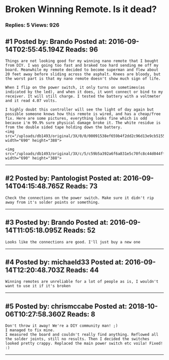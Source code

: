 # Broken Winning Remote. Is it dead?

### Replies: 5 Views: 926

## \#1 Posted by: Brando Posted at: 2016-09-14T02:55:45.194Z Reads: 96

```
Things are not looking good for my winning nano remote that I bought from DIY. I was going too fast and braked too hard sending me off my board. Meanwhile my remote decided to become superman and flew about 20 feet away before sliding across the asphalt. Knees are bloody, but the worst part is that my nano remote doesn't show much sign of life.

When I flip on the power switch, it only turns on sometimes(as indicated by the led), and when it does, it wont connect or bind to my receiver. It will still charge. I tested the battery with a voltmeter and it read 4.07 volts.

I highly doubt this controller will see the light of day again but possible someone knows how this remote is wired, and has a cheap/free fix. Here are some pictures, everything looks fine which is odd because i'm 99.9% sure physical damage broke it. The white residue is from the double sided tape holding down the battery.
<img src="/uploads/db1493/original/3X/0/0/00091538ef659b4f2dd2c96d13e9cb5155b3f346.jpg" width="690" height="388">

<img src="/uploads/db1493/original/3X/c/5/c59b5a392a6f6a831e5c70fc8c44d044ff27a989.jpg" width="690" height="388">
```

---
## \#2 Posted by: Pantologist Posted at: 2016-09-14T04:15:48.765Z Reads: 73

```
Check the connections on the power switch. Make sure it didn't rip away from it's solder points or something.
```

---
## \#3 Posted by: Brando Posted at: 2016-09-14T11:05:18.095Z Reads: 52

```
Looks like the connections are good. I'll just buy a new one
```

---
## \#4 Posted by: michaeld33 Posted at: 2016-09-14T12:20:48.703Z Reads: 44

```
Winning remotes are unreliable for a lot of people as is, I wouldn't want to use it if it's broken
```

---
## \#5 Posted by: chrismccabe Posted at: 2018-10-06T10:27:58.360Z Reads: 8

```
Don't throw it away! We're a DIY community man! ;)
I managed to fix mine.
I measured the board and couldn't really find anything. Reflowed all the solder joints, still no results. Then I decided the switches looked pretty crappy. Replaced the main power switch etc voila! Fixed! :)
```

---
